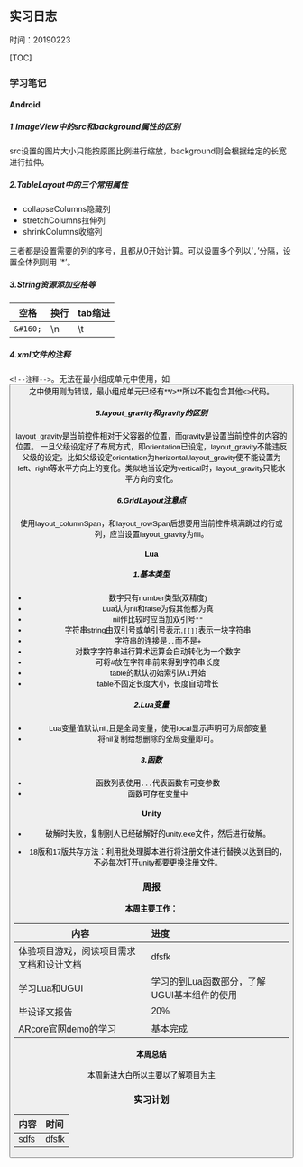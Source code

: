 ## 实习日志

时间：20190223

[TOC]

### 学习笔记

#### Android

##### 1.ImageView中的src和background属性的区别

src设置的图片大小只能按原图比例进行缩放，background则会根据给定的长宽进行拉伸。

##### 2.TableLayout中的三个常用属性

- collapseColumns隐藏列
- stretchColumns拉伸列
- shrinkColumns收缩列

三者都是设置需要的列的序号，且都从0开始计算。可以设置多个列以‘`,`’分隔，设置全体列则用 ‘*’。

##### 3.String资源添加空格等

空格|换行|tab缩进
--|:--|:--
 `&#160;` | \n |\t

##### 4.xml文件的注释

`<!--注释-->`。无法在最小组成单元中使用，如<Button />之中使用则为错误，最小组成单元已经有**/>**所以不能包含其他<>代码。

##### 5.layout_gravity和gravity的区别

layout_gravity是当前控件相对于父容器的位置，而gravity是设置当前控件的内容的位置。
一旦父级设定好了布局方式，即orientation已设定，layout_gravity不能违反父级的设定。比如父级设定orientation为horizontal,layout_gravity便不能设置为left、right等水平方向上的变化。类似地当设定为vertical时，layout_gravity只能水平方向的变化。

##### 6.GridLayout注意点

使用layout_columnSpan，和layout_rowSpan后想要用当前控件填满跳过的行或列，应当设置layout_gravity为fill。

#### Lua

##### 1.基本类型

- 数字只有number类型(双精度)
- Lua认为nil和false为假其他都为真
- nil作比较时应当加双引号`""`
- 字符串string由双引号或单引号表示,`[[]]`表示一块字符串
- 字符串的连接是`..`而不是`+`
- 对数字字符串进行算术运算会自动转化为一个数字
- 可将#放在字符串前来得到字符串长度
- table的默认初始索引从1开始
- table不固定长度大小，长度自动增长

##### 2.Lua变量

- Lua变量值默认nil,且是全局变量，使用local显示声明可为局部变量
- 将nil复制给想删除的全局变量即可。

##### 3.函数

- 函数列表使用`...`代表函数有可变参数
- 函数可存在变量中

#### Unity

- 破解时失败，复制别人已经破解好的unity.exe文件，然后进行破解。

- 18版和17版共存方法：利用批处理脚本进行将注册文件进行替换以达到目的，不必每次打开unity都要更换注册文件。



### 周报

#### 本周主要工作：

内容|进度
--|:--
 体验项目游戏，阅读项目需求文档和设计文档 |dfsfk
 学习Lua和UGUI                            |学习的到Lua函数部分，了解UGUI基本组件的使用
 毕设译文报告                             |20%
 ARcore官网demo的学习                     |基本完成

#### 本周总结

本周新进大白所以主要以了解项目为主

### 实习计划

内容|时间
--|:--
sdfs|dfsfk
